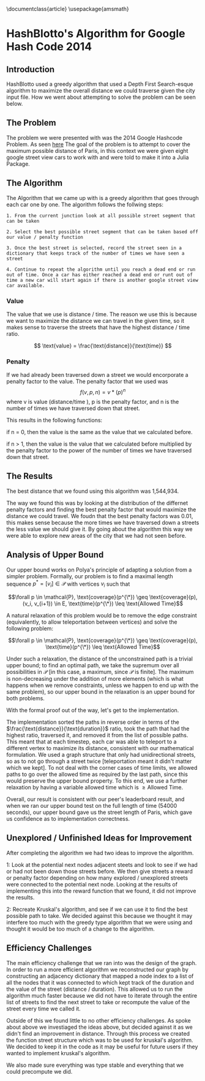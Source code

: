 \documentclass{article}
\usepackage{amsmath}

# HashBlotto's Algorithm for Google Hash Code 2014

## Introduction

HashBlotto used a greedy algorithm that used a Depth First Search-esque algorithm to maximize the overall distance we could traverse given the city input file. How we went about attempting to solve the problem can be seen below.

## The Problem

The problem we were presented with was the 2014 Google Hashcode Problem. As seen [here](https://storage.googleapis.com/coding-competitions.appspot.com/HC/2014/hashcode2014_final_task.pdf) The goal of the problem is to attempt to cover the maximum possible distance of Paris, in this context we were given eight google street view cars to work with and were told to make it into a Julia Package.

## The Algorithm

The Algorithm that we came up with is a greedy algorithm that goes through each car one by one. The algorithm follows the follwing steps:

    1. From the current junction look at all possible street segment that can be taken 

    2. Select the best possible street segment that can be taken based off our value / penalty function 

    3. Once the best street is selected, record the street seen in a dictionary that keeps track of the number of times we have seen a street

    4. Continue to repeat the algorithm until you reach a dead end or run out of time. Once a car has either reached a dead end or runt out of time a new car will start again if there is another google street view car available.

### Value 

The value that we use is distance / time. The reason we use this is because we want to maximize the distance we can travel in the given time, so it makes sense to traverse the streets that have the highest distance / time ratio.

$$ \text{value} = \frac{\text{distance}}{\text{time}} $$

### Penalty 

If we had already been traversed down a street we would encorporate a penalty factor to the value. The penalty factor that we used was $$f(v, p, n) = v * (p)^{n}$$ where v is value (distance/time ), p is the penalty factor, and n is the number of times we have traversed down that street. 

This results in the following functions:

if n = 0, then the value is the same as the value that we calculated before.

if n > 1, then the value is the value that we calculated before multiplied by the penalty factor to the power of the number of times we have traversed down that street.


## The Results

The best distance that we found using this algorithm was 1,544,934. 

The way we found this was by looking at the distribution of the differnet penalty factors and finding the best penalty factor that would maximize the distance we could travel. We foudn that the best penalty factors was 0.01, this makes sense because the more times we have traversed down a streets the less value we should give it. By going about the algorithm this way we were able to explore new areas of the city that we had not seen before.


## Analysis of Upper Bound

Our upper bound works on Polya's principle of adapting a solution from a simpler problem. Formally,
our problem is to find a maximal length sequence $p^{*} = [v_i] \in \mathcal{P}$ with vertices $v_i$ such that 

$$\forall p \in \mathcal{P}, \text{coverage}(p^{\*}) \geq \text{coverage}(p), (v_i, v_{i+1}) \in E, \text{time}(p^{\*}) \leq \text{Allowed Time}$$

A natural relaxation of this problem would be to remove the edge constraint (equivalently, to allow teleportation between vertices) and solve the following problem:

$$\forall p \in \mathcal{P}, \text{coverage}(p^{\*}) \geq \text{coverage}(p), \text{time}(p^{\*}) \leq \text{Allowed Time}$$

Under such a relaxation, the distance of the unconstrained path is a trivial upper bound; to find an optimal path, we take the supremum over all possibilities in $\mathcal{P}$ [in this case, a maximum, since $\mathcal{P}$ is finite]. The maximum is non-decreasing under the addition of more elements (which is what happens when we remove constraints, unless we happen to end up with the same problem), so our upper bound in the relaxation is an upper bound for both problems.

With the formal proof out of the way, let's get to the implementation. 

The implementation sorted the paths in reverse order in terms of the $\frac{\text{distance}}{\text{duration}}$ ratio,
took the path that had the highest ratio, traversed it, and removed it from the list of possible paths. This meant that at each 
timestep, each car was able to teleport to a different vertex to maximize its distance, consistent with our mathematical formulation. We used a graph structure that only had unidirectional streets, so as to not go through a street twice [teleportation meant it didn't matter which we kept]. To not deal with the corner cases of time limits, we allowed paths to go over the allowed time as required by the last path, since this would preserve the upper bound property. To this end, we use a further relaxation by having a variable allowed time which is $\geq \text{Allowed Time}$.

Overall, our result is consistent with our peer's leaderboard result, and when we ran our upper bound test on the full length of time (54000 seconds), our upper bound gave us the street length of Paris, which gave us confidence as to implementation correctness. 

## Unexplored / Unfinished Ideas for Improvement

After completing the algorithm we had two ideas to improve the algorithm.

1: Look at the potential next nodes adjacent steets and look to see if we had or had not been down those streets before. We then give streets a reward or penalty factor depending on how many explored / unexplored streets were connected to the potential next node. Looking at the results of implementing this into the reward function that we found, it did not improve the results.

2: Recreate Kruskal's algorithm, and see if we can use it to find the best possible path to take. We decided against this because we thought it may interfere too much with the greedy type algorithm that we were using and thought it would be too much of a change to the algorithm.

## Efficiency Challenges

The main efficiency challenge that we ran into was the design of the graph. In order to run a more efficient algorithm we reconstructed our graph by constructing an adjacency dictionary that mapped a node index to a list of all the nodes that it was connected to which kept track of the duration and the value of the street (distance / duration). This allowed us to run the algorithm much faster because we did not have to iterate through the entire list of streets to find the next street to take or recompute the value of the street every time we called it. 

Outside of this we found little to no other efficiency challenges. As spoke about above we investiaged the ideas above, but decided against it as we didn't find an improvement in distance. Through this process we created the function street structure which was to be used for kruskal's algorithm. We decided to keep it in the code as it may be useful for future users if they wanted to implement kruskal's algorithm.

We also made sure everything was type stable and everything that we could precompute we did.

